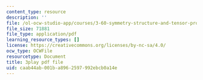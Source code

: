 ```yaml
---
content_type: resource
description: ''
file: /ol-ocw-studio-app/courses/3-60-symmetry-structure-and-tensor-properties-of-materials-fall-2005/caab44ab001ba8962597992ebcb0a14e_vT_6DlaHcWQ.pdf
file_size: 71881
file_type: application/pdf
learning_resource_types: []
license: https://creativecommons.org/licenses/by-nc-sa/4.0/
ocw_type: OCWFile
resourcetype: Document
title: 3play pdf file
uid: caab44ab-001b-a896-2597-992ebcb0a14e
---
```

